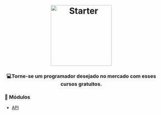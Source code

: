 <h1 align="center">
    <img alt="Starter" src="https://upload.wikimedia.org/wikipedia/commons/d/d9/Node.js_logo.svg"  widht="200px" height="200px" />
</h1>

<h3 align="center">
  💻<strong>Torne-se um programador desejado</strong> no mercado com esses cursos gratuitos.
</h3>
 
### :open_file_folder: Módulos

-   [API](https://github.com/grioos/cursos-starter/tree/master/javascript/api)
